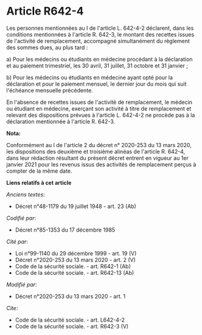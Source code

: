 # Article R642-4

Les personnes mentionnées au I de l'article L. 642-4-2 déclarent, dans les conditions mentionnées à l'article R. 642-3, le
montant des recettes issues de l'activité de remplacement, accompagné simultanément du règlement des sommes dues, au plus
tard : 

a) Pour les médecins ou étudiants en médecine procédant à la déclaration et au paiement trimestriel, les 30 avril, 31
juillet, 31 octobre et 31 janvier ; 

b) Pour les médecins ou étudiants en médecine ayant opté pour la déclaration et pour le paiement mensuel, le dernier jour du
mois qui suit l'échéance mensuelle précédente. 

En l'absence de recettes issues de l'activité de remplacement, le médecin ou étudiant en médecine, exerçant son activité à
titre de remplacement et relevant des dispositions prévues à l'article L. 642-4-2 ne procède pas à la déclaration mentionnée
à l'article R. 642-3.

**Nota:**

Conformément au I de l'article 2 du décret n° 2020-253 du 13 mars 2020, les dispositions des deuxième et troisième alinéas de
l'article R. 642-4, dans leur rédaction résultant du présent décret entrent en vigueur au 1er janvier 2021 pour les revenus
issus des activités de remplacement perçus à compter de la même date.

**Liens relatifs à cet article**

_Anciens textes_:

  - Décret n°48-1179 du 19 juillet 1948 - art. 23 (Ab)

_Codifié par_:

  - Décret n°85-1353 du 17 décembre 1985

_Cité par_:

  - Loi n°99-1140 du 29 décembre 1999 - art. 19 (V)
  - Décret n°2020-253 du 13 mars 2020 - art. 2 (V)
  - Code de la sécurité sociale. - art. R642-1 (Ab)
  - Code de la sécurité sociale. - art. R642-13 (Ab)

_Modifié par_:

  - Décret n°2020-253 du 13 mars 2020 - art. 1

_Cite_:

  - Code de la sécurité sociale. - art. L642-4-2
  - Code de la sécurité sociale. - art. R642-3 (V)
